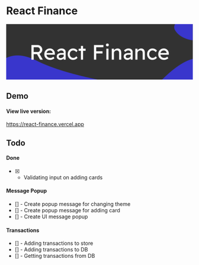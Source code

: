# React Finance
![Banner](https://github.com/whicencer/react-finance/blob/master/screens/react-finance.svg)

## Demo
#### View live version:
https://react-finance.vercel.app  

## Todo
#### Done
- [x] - Validating input on adding cards  

#### Message Popup
- [] - Create popup message for changing theme  
- [] - Create popup message for adding card  
- [] - Create UI message popup  

#### Transactions
- [] - Adding transactions to store
- [] - Adding transactions to DB
- [] - Getting transactions from DB
